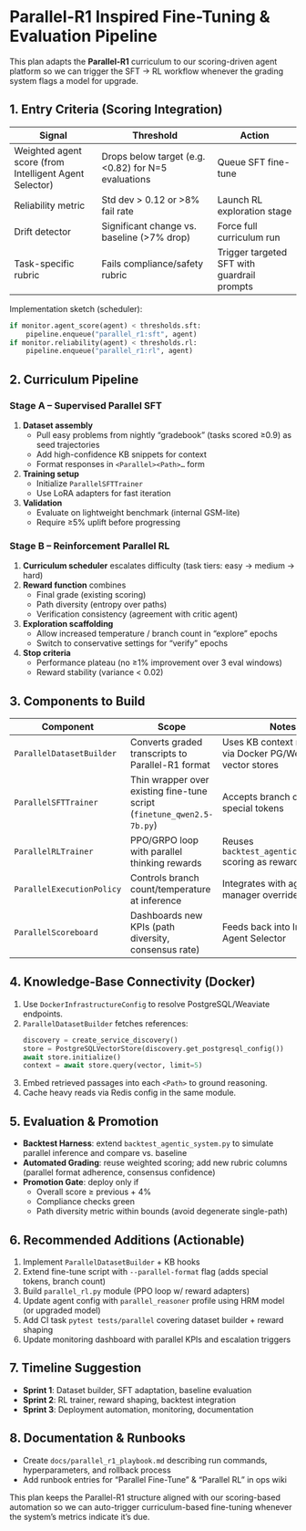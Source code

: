# Parallel-R1 Inspired Fine-Tuning & Evaluation Pipeline

This plan adapts the **Parallel-R1** curriculum to our scoring-driven agent platform so we can trigger the SFT → RL workflow whenever the grading system flags a model for upgrade.

## 1. Entry Criteria (Scoring Integration)

| Signal | Threshold | Action |
|--------|-----------|--------|
| Weighted agent score (from Intelligent Agent Selector) | Drops below target (e.g. <0.82) for N=5 evaluations | Queue SFT fine-tune
| Reliability metric | Std dev > 0.12 or >8% fail rate | Launch RL exploration stage
| Drift detector | Significant change vs. baseline (>7% drop) | Force full curriculum run
| Task-specific rubric | Fails compliance/safety rubric | Trigger targeted SFT with guardrail prompts

Implementation sketch (scheduler):
```python
if monitor.agent_score(agent) < thresholds.sft:
    pipeline.enqueue("parallel_r1:sft", agent)
if monitor.reliability(agent) < thresholds.rl:
    pipeline.enqueue("parallel_r1:rl", agent)
```

## 2. Curriculum Pipeline

### Stage A – Supervised Parallel SFT
1. **Dataset assembly**
   - Pull easy problems from nightly “gradebook” (tasks scored ≥0.9) as seed trajectories
   - Add high-confidence KB snippets for context
   - Format responses in `<Parallel><Path>…` form
2. **Training setup**
   - Initialize `ParallelSFTTrainer`
   - Use LoRA adapters for fast iteration
3. **Validation**
   - Evaluate on lightweight benchmark (internal GSM-lite)
   - Require ≥5% uplift before progressing

### Stage B – Reinforcement Parallel RL
1. **Curriculum scheduler** escalates difficulty (task tiers: easy → medium → hard)
2. **Reward function** combines
   - Final grade (existing scoring)
   - Path diversity (entropy over paths)
   - Verification consistency (agreement with critic agent)
3. **Exploration scaffolding**
   - Allow increased temperature / branch count in “explore” epochs
   - Switch to conservative settings for “verify” epochs
4. **Stop criteria**
   - Performance plateau (no ≥1% improvement over 3 eval windows)
   - Reward stability (variance < 0.02)

## 3. Components to Build

| Component | Scope | Notes |
|-----------|-------|-------|
| `ParallelDatasetBuilder` | Converts graded transcripts to Parallel-R1 format | Uses KB context retrieval via Docker PG/Weaviate vector stores |
| `ParallelSFTTrainer` | Thin wrapper over existing fine-tune script (`finetune_qwen2.5-7b.py`) | Accepts branch count, special tokens |
| `ParallelRLTrainer` | PPO/GRPO loop with parallel thinking rewards | Reuses `backtest_agentic_system.py` scoring as reward signal |
| `ParallelExecutionPolicy` | Controls branch count/temperature at inference | Integrates with agent manager overrides |
| `ParallelScoreboard` | Dashboards new KPIs (path diversity, consensus rate) | Feeds back into Intelligent Agent Selector |

## 4. Knowledge-Base Connectivity (Docker)

1. Use `DockerInfrastructureConfig` to resolve PostgreSQL/Weaviate endpoints.
2. `ParallelDatasetBuilder` fetches references:
   ```python
   discovery = create_service_discovery()
   store = PostgreSQLVectorStore(discovery.get_postgresql_config())
   await store.initialize()
   context = await store.query(vector, limit=5)
   ```
3. Embed retrieved passages into each `<Path>` to ground reasoning.
4. Cache heavy reads via Redis config in the same module.

## 5. Evaluation & Promotion

- **Backtest Harness**: extend `backtest_agentic_system.py` to simulate parallel inference and compare vs. baseline
- **Automated Grading**: reuse weighted scoring; add new rubric columns (parallel format adherence, consensus confidence)
- **Promotion Gate**: deploy only if
  - Overall score ≥ previous + 4%
  - Compliance checks green
  - Path diversity metric within bounds (avoid degenerate single-path)

## 6. Recommended Additions (Actionable)

1. Implement `ParallelDatasetBuilder` + KB hooks
2. Extend fine-tune script with `--parallel-format` flag (adds special tokens, branch count)
3. Build `parallel_rl.py` module (PPO loop w/ reward adapters)
4. Update agent config with `parallel_reasoner` profile using HRM model (or upgraded model)
5. Add CI task `pytest tests/parallel` covering dataset builder + reward shaping
6. Update monitoring dashboard with parallel KPIs and escalation triggers

## 7. Timeline Suggestion

- **Sprint 1**: Dataset builder, SFT adaptation, baseline evaluation
- **Sprint 2**: RL trainer, reward shaping, backtest integration
- **Sprint 3**: Deployment automation, monitoring, documentation

## 8. Documentation & Runbooks

- Create `docs/parallel_r1_playbook.md` describing run commands, hyperparameters, and rollback process
- Add runbook entries for “Parallel Fine-Tune” & “Parallel RL” in ops wiki

This plan keeps the Parallel-R1 structure aligned with our scoring-based automation so we can auto-trigger curriculum-based fine-tuning whenever the system’s metrics indicate it’s due.
